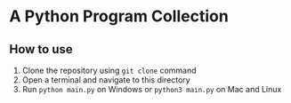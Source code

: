 # A Python Program Collection

## How to use

1. Clone the repository using `git clone` command
2. Open a terminal and navigate to this directory
3. Run `python main.py` on Windows or `python3 main.py` on Mac and Linux